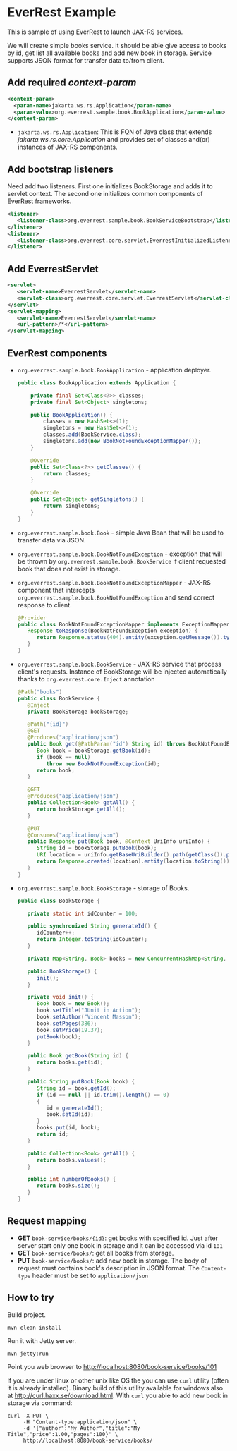 EverRest Example
=================

This is sample of using EverRest to launch JAX-RS services.

We will create simple books service. It should be able give access to books by id, get list all available books and add new book in storage. Service supports JSON format for transfer data to/from client.

Add required _context-param_
---------------------------

```xml
<context-param>
  <param-name>jakarta.ws.rs.Application</param-name>
  <param-value>org.everrest.sample.book.BookApplication</param-value>   
</context-param>
```

- `jakarta.ws.rs.Application`: This is FQN of Java class that extends _jakarta.ws.rs.core.Application_ and provides set of classes and(or) instances of JAX-RS components.


Add bootstrap listeners
-----------------------

Need add two listeners. First one initializes BookStorage and adds it to servlet context. The second one initializes common components of EverRest frameworks.

```xml
<listener>
   <listener-class>org.everrest.sample.book.BookServiceBootstrap</listener-class>
</listener>
<listener>
   <listener-class>org.everrest.core.servlet.EverrestInitializedListener</listener-class>
</listener>
```

Add EverrestServlet
-------------------

```xml
<servlet>
   <servlet-name>EverrestServlet</servlet-name>
   <servlet-class>org.everrest.core.servlet.EverrestServlet</servlet-class>
</servlet>
<servlet-mapping>
   <servlet-name>EverrestServlet</servlet-name>
   <url-pattern>/*</url-pattern>
</servlet-mapping>
```

EverRest components
------------------

- `org.everrest.sample.book.BookApplication` - application deployer.

    ```java
    public class BookApplication extends Application {

        private final Set<Class<?>> classes;
        private final Set<Object> singletons;

        public BookApplication() {
            classes = new HashSet<>(1);
            singletons = new HashSet<>(1);
            classes.add(BookService.class);
            singletons.add(new BookNotFoundExceptionMapper());
        }

        @Override
        public Set<Class<?>> getClasses() {
            return classes;
        }

        @Override
        public Set<Object> getSingletons() {
            return singletons;
        }
    }
    ```

- `org.everrest.sample.book.Book` - simple Java Bean that will be used to transfer data via JSON.

- `org.everrest.sample.book.BookNotFoundException` - exception that will be thrown by `org.everrest.sample.book.BookService` if client requested book that does not exist in storage.

- `org.everrest.sample.book.BookNotFoundExceptionMapper` - JAX-RS component that intercepts `org.everrest.sample.book.BookNotFoundException` and send correct response to client.

    ```java
    @Provider
    public class BookNotFoundExceptionMapper implements ExceptionMapper<BookNotFoundException> {
       Response toResponse(BookNotFoundException exception) {
          return Response.status(404).entity(exception.getMessage()).type("text/plain").build();
       }
    }
    ```

- `org.everrest.sample.book.BookService` - JAX-RS service that process client's requests. Instance of BookStorage will be injected automatically thanks to `org.everrest.core.Inject` annotation

    ```java
    @Path("books")
    public class BookService {
       @Inject
       private BookStorage bookStorage;

       @Path("{id}")
       @GET
       @Produces("application/json")
       public Book get(@PathParam("id") String id) throws BookNotFoundException {
          Book book = bookStorage.getBook(id);
          if (book == null)
             throw new BookNotFoundException(id);
          return book;
       }

       @GET
       @Produces("application/json")
       public Collection<Book> getAll() {
          return bookStorage.getAll();
       }

       @PUT
       @Consumes("application/json")
       public Response put(Book book, @Context UriInfo uriInfo) {
          String id = bookStorage.putBook(book);
          URI location = uriInfo.getBaseUriBuilder().path(getClass()).path(id).build();
          return Response.created(location).entity(location.toString()).type("text/plain").build();
       }
    }
    ```

- `org.everrest.sample.book.BookStorage` - storage of Books.

    ```java
    public class BookStorage {

       private static int idCounter = 100;

       public synchronized String generateId() {
          idCounter++;
          return Integer.toString(idCounter);
       }

       private Map<String, Book> books = new ConcurrentHashMap<String, Book>();

       public BookStorage() {
          init();
       }

       private void init() {
          Book book = new Book();
          book.setTitle("JUnit in Action");
          book.setAuthor("Vincent Masson");
          book.setPages(386);
          book.setPrice(19.37);
          putBook(book);
       }

       public Book getBook(String id) {
          return books.get(id);
       }

       public String putBook(Book book) {
          String id = book.getId();
          if (id == null || id.trim().length() == 0)
          {
             id = generateId();
             book.setId(id);
          }
          books.put(id, book);
          return id;
       }

       public Collection<Book> getAll() {
          return books.values();
       }

       public int numberOfBooks() {
          return books.size();
       }
    }
    ```

Request mapping
---------------

- **GET** `book-service/books/{id}`: get books with specified id. Just after server start only one book in storage and it can be accessed via id `101`
- **GET** `book-service/books/`: get all books from storage.
- **PUT** `book-service/books/`: add new book in storage. The body of request must contains book's description in JSON format. The `Content-type` header must be set to `application/json`

How to try
-----------

Build project.

```
mvn clean install
```

Run it with Jetty server.

```
mvn jetty:run
```

Point you web browser to <http://localhost:8080/book-service/books/101>

If you are under linux or other unix like OS the you can use `curl` utility (often it is already installed). Binary build of this utility available for windows also at <http://curl.haxx.se/download.html>. With `curl` you able to add new book in storage via command:

```
curl -X PUT \
     -H "Content-type:application/json" \
     -d '{"author":"My Author","title":"My Title","price":1.00,"pages":100}' \
     http://localhost:8080/book-service/books/ 
         
```